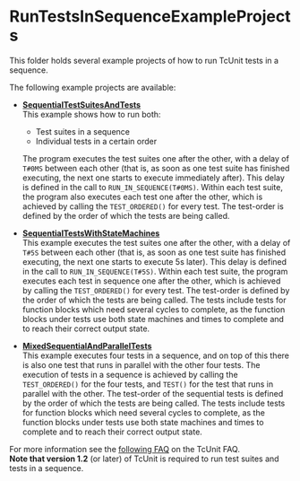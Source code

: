 # RunTestsInSequenceExampleProjects
This folder holds several example projects of how to run TcUnit tests in a sequence.  

The following example projects are available:
- [**SequentialTestSuitesAndTests**](https://github.com/tcunit/ExampleProjects/tree/master/RunTestsInSequenceExampleProjects/SequentialTestSuitesAndTests)  
    This example shows how to run both:
    -  Test suites in a sequence
    -  Individual tests in a certain order
 
  The program executes the test suites one after the other, with a delay of `T#0MS` between each other (that is, as soon as one test suite has finished executing, the next one starts to execute immediately after). This delay is defined in the call to `RUN_IN_SEQUENCE(T#0MS)`. Within each test suite, the program also executes each test one after the other, which is achieved by calling the `TEST_ORDERED()` for every test. The test-order is defined by the order of which the tests are being called.

- [**SequentialTestsWithStateMachines**](https://github.com/tcunit/ExampleProjects/tree/master/RunTestsInSequenceExampleProjects/SequentialTestsWithStateMachines)  
    This example executes the test suites one after the other, with a delay of `T#5S` between each other (that is, as soon as one test suite has finished executing, the next one starts to execute 5s later). This delay is defined in the call to `RUN_IN_SEQUENCE(T#5S)`. Within each test suite, the program executes each test in sequence one after the other, which is achieved by calling the `TEST_ORDERED()` for every test. The test-order is defined by the order of which the tests are being called. The tests include tests for function blocks which need several cycles to complete, as the function blocks under tests use both state machines and times to complete and to reach their correct output state.

- [**MixedSequentialAndParallelTests**](https://github.com/tcunit/ExampleProjects/tree/master/RunTestsInSequenceExampleProjects/MixedSequentialAndParallelTests)  
    This example executes four tests in a sequence, and on top of this there is also one test that runs in parallel with the other four tests. The execution of tests in a sequence is achieved by calling the `TEST_ORDERED()` for the four tests, and `TEST()` for the test that runs in parallel with the other. The test-order of the sequential tests is defined by the order of which the tests are being called. The tests include tests for function blocks which need several cycles to complete, as the function blocks under tests use both state machines and times to complete and to reach their correct output state.


For more information see the [following FAQ](https://tcunit.org/frequently-asked-questions/?Display_FAQ=970) on the TcUnit FAQ.  
**Note that version 1.2** (or later) of TcUnit is required to run test suites and tests in a sequence.